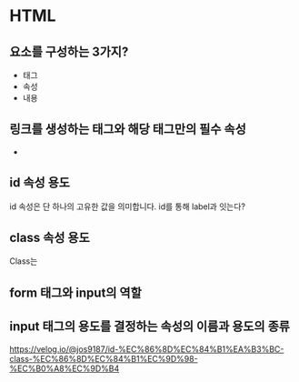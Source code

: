 # HTML

## 요소를 구성하는 3가지? 
- 태그 
- 속성
- 내용

## 링크를 생성하는 태그와 해당 태그만의 필수 속성
- <a herf = "">

## id 속성 용도
id 속성은 단 하나의 고유한 값을 의미합니다. 
id를 통해 label과 잇는다?

## class 속성 용도
Class는 


## form 태그와 input의 역할

## input 태그의 용도를 결정하는 속성의 이름과 용도의 종류


https://velog.io/@jos9187/id-%EC%86%8D%EC%84%B1%EA%B3%BC-class-%EC%86%8D%EC%84%B1%EC%9D%98-%EC%B0%A8%EC%9D%B4